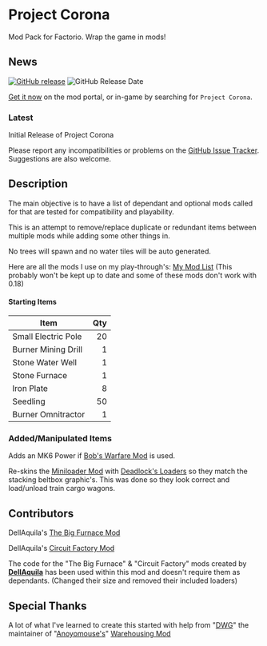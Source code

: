 # Project Corona

Mod Pack for Factorio.  Wrap the game in mods!

## News

[![GitHub release][badge-latest-release]][github-latest-release]
![GitHub Release Date][badge-release-date]

[Get it now][mod-portal-entry] on the mod portal, or in-game by searching for `Project Corona`.

<!--
### Translations!

Place Holder
-->

### Latest

Initial Release of Project Corona

Please report any incompatibilities or problems on the [GitHub Issue Tracker][issue-tracker].  Suggestions are also welcome.

<!--
### Previously

Place Holder
-->

## Description

The main objective is to have a list of dependant and optional mods called for that are tested for compatibility and playability.

This is an attempt to remove/replace duplicate or redundant items between multiple mods while adding some other things in.

No trees will spawn and no water tiles will be auto generated.

Here are all the mods I use on my play-through's: [My Mod List][personal-mod-list] (This probably won't be kept up to date and some of these mods don't work with 0.18)

#### Starting Items

Item|Qty
---|---:
Small Electric Pole | 20
Burner Mining Drill | 1
Stone Water Well | 1
Stone Furnace | 1
Iron Plate | 8
Seedling | 50
Burner Omnitractor | 1

### Added/Manipulated Items

Adds an MK6 Power if [Bob's Warfare Mod][bobwarfare-mod-page] is used.

Re-skins the [Miniloader Mod][miniloader-mod-page] with [Deadlock's Loaders][deadlock-mod-page] so they match the stacking beltbox graphic's.  This was done so they look correct and load/unload train cargo wagons.

## Contributors

DellAquila's [The Big Furnace Mod][the-big-furnace-mod]

DellAquila's [Circuit Factory Mod][circuit-factory-mod]

The code for the "The Big Furnace" & "Circuit Factory" mods created by **[DellAquila][dellaquila-page]** has been used within this mod and doesn't require them as dependants. (Changed their size and removed their included loaders)

## Special Thanks

A lot of what I've learned to create this started with help from "[DWG][dwg-github-page]" the maintainer of "[Anoyomouse's][Anoyomouse-github-page]" [Warehousing Mod][warehousing-mod-page]

  [the-big-furnace-mod]: https://mods.factorio.com/mod/TheBigFurnace
  [circuit-factory-mod]: https://mods.factorio.com/mod/CircuitFactory
  [dellaquila-page]: https://mods.factorio.com/user/dellaquila
  [dwg-github-page]: https://github.com/dgw
  [Anoyomouse-github-page]: https://github.com/Anoyomouse
  [warehousing-mod-page]: https://mods.factorio.com/mod/Warehousing
  [bobwarfare-mod-page]: https://mods.factorio.com/mod/bobwarfare
  [miniloader-mod-page]: https://mods.factorio.com/mod/miniloader
  [deadlock-mod-page]: https://mods.factorio.com/mod/deadlock-beltboxes-loaders
  
  [mod-portal-entry]: https://mods.factorio.com/mod/project-corona
  <!--[forum-thread]:--> 
  
  [github-latest-release]: https://github.com/Project-Corona/Project-Corona/releases
  [issue-tracker]: https://github.com/Project-Corona/Project-Corona/issues
   
  [badge-latest-release]: https://img.shields.io/github/v/release/project-corona/project-corona.svg?label=current+version
  [badge-release-date]: https://img.shields.io/github/release-date/project-corona/project-corona.svg?label=released
  
  [personal-mod-list]: https://github.com/Project-Corona/Project-Corona/blob/master/mod-list.txt